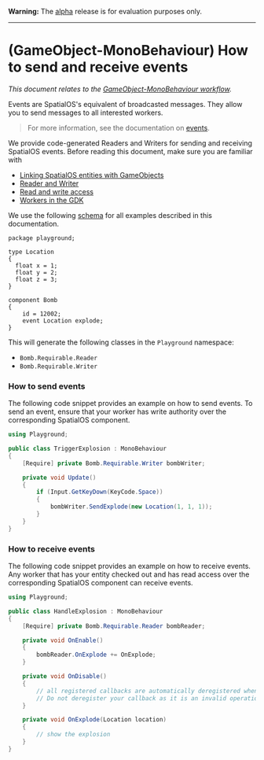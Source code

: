 **Warning:** The [alpha](https://docs.improbable.io/reference/latest/shared/release-policy#maturity-stages) release is for evaluation purposes only.

-----
[//]: # (Doc of docs reference 7)
[//]: # (TODO - Tech writer pass)

# (GameObject-MonoBehaviour) How to send and receive events
_This document relates to the [GameObject-MonoBehaviour workflow](../intro-workflows-spos-entities.md#spatialos-entities)._


Events are SpatialOS's equivalent of broadcasted messages. They allow you to send messages to all interested workers.

> For more information, see the documentation on [events](../glossary.md#events).

We provide code-generated Readers and Writers for sending and receiving SpatialOS events. Before reading this document, make sure you are familiar with
* [Linking SpatialOS entities with GameObjects](./linking-spos-entities-gameobjects.md)
* [Reader and Writer](./readers-writers.md)
* [Read and write access](./reading-and-writing-component-data.md)
* [Workers in the GDK](../workers/workers-in-the-gdk.md)
  

We use the following [schema](../glossary.md#schema) for all examples described in this documentation.
```
package playground;

type Location
{
  float x = 1;
  float y = 2;
  float z = 3;
}

component Bomb
{
	id = 12002;
	event Location explode;
}
```

This will generate the following classes in the `Playground` namespace:
  * `Bomb.Requirable.Reader`
  * `Bomb.Requirable.Writer`


### How to send events
The following code snippet provides an example on how to send events. To send an event,  ensure that your worker has write authority over the corresponding SpatialOS component.

```csharp
using Playground;

public class TriggerExplosion : MonoBehaviour
{
	[Require] private Bomb.Requirable.Writer bombWriter;

	private void Update()
	{
    	if (Input.GetKeyDown(KeyCode.Space))
    	{
        	bombWriter.SendExplode(new Location(1, 1, 1));
    	}
	}
}
```
### How to receive events
The following code snippet provides an example on how to receive events. Any worker that has your entity checked out and has read access over the corresponding SpatialOS component can receive events.

```csharp
using Playground;

public class HandleExplosion : MonoBehaviour
{
	[Require] private Bomb.Requirable.Reader bombReader;

	private void OnEnable()
	{
    	bombReader.OnExplode += OnExplode;
	}

	private void OnDisable()
	{
    	// all registered callbacks are automatically deregistered when this script is disabled.
    	// Do not deregister your callback as it is an invalid operation.
	}

	private void OnExplode(Location location)
	{
    	// show the explosion
	}
}
```
